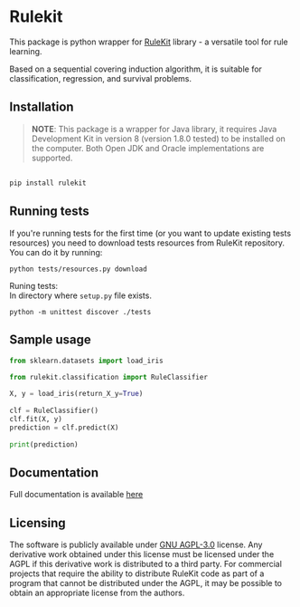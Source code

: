 # Rulekit
 
This package is python wrapper for [RuleKit](https://github.com/adaa-polsl/RuleKit) library - a versatile tool for rule learning. 
 
Based on a sequential covering induction algorithm, it is suitable for classification, regression, and survival problems.
 
## Installation
 
> **NOTE**: 
This package is a wrapper for Java library, it requires Java Development Kit in version 8 (version 1.8.0 tested) to be installed on the computer. Both Open JDK and Oracle implementations are supported.
## 
 
```bash
pip install rulekit
```
 
## Running tests
 
If you're running tests for the first time (or you want to update existing tests resources) you need to download tests resources from RuleKit repository. You can do it by running:
```
python tests/resources.py download
```
Runing tests:    
In directory where `setup.py` file exists.
```
python -m unittest discover ./tests
```
 
## Sample usage
 
```python
from sklearn.datasets import load_iris

from rulekit.classification import RuleClassifier
 
X, y = load_iris(return_X_y=True)
 
clf = RuleClassifier()
clf.fit(X, y)
prediction = clf.predict(X)
 
print(prediction)
```
 
## Documentation
 
Full documentation is available [here](https://adaa-polsl.github.io/RuleKit-python/)

## Licensing

The software is publicly available under [GNU AGPL-3.0](https://github.com/adaa-polsl/RuleKit-python/blob/main/LICENSE) license. Any derivative work obtained under this license must be licensed under the AGPL if this derivative work is distributed to a third party. For commercial projects that require the ability to distribute RuleKit code as part of a program that cannot be distributed under the AGPL, it may be possible to obtain an appropriate license from the authors.